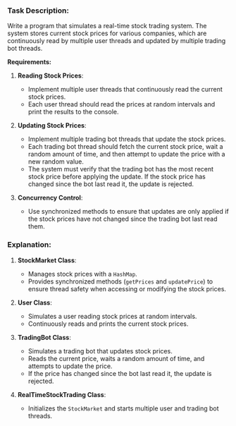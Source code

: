 ### Task Description:

Write a program that simulates a real-time stock trading system. The system stores current stock prices for various companies, which are continuously read by multiple user threads and updated by multiple trading bot threads.

**Requirements:**

1. **Reading Stock Prices**: 
   - Implement multiple user threads that continuously read the current stock prices.
   - Each user thread should read the prices at random intervals and print the results to the console.

2. **Updating Stock Prices**: 
   - Implement multiple trading bot threads that update the stock prices.
   - Each trading bot thread should fetch the current stock price, wait a random amount of time, and then attempt to update the price with a new random value.
   - The system must verify that the trading bot has the most recent stock price before applying the update. If the stock price has changed since the bot last read it, the update is rejected.

3. **Concurrency Control**:
   - Use synchronized methods to ensure that updates are only applied if the stock prices have not changed since the trading bot last read them.


### Explanation:

1. **StockMarket Class**:
   - Manages stock prices with a `HashMap`.
   - Provides synchronized methods (`getPrices` and `updatePrice`) to ensure thread safety when accessing or modifying the stock prices.

2. **User Class**:
   - Simulates a user reading stock prices at random intervals.
   - Continuously reads and prints the current stock prices.

3. **TradingBot Class**:
   - Simulates a trading bot that updates stock prices.
   - Reads the current price, waits a random amount of time, and attempts to update the price.
   - If the price has changed since the bot last read it, the update is rejected.

4. **RealTimeStockTrading Class**:
   - Initializes the `StockMarket` and starts multiple user and trading bot threads.
